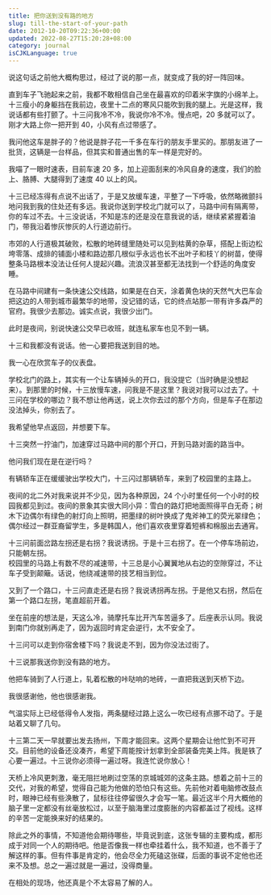```yaml
---
title: 把你送到没有路的地方
slug: till-the-start-of-your-path
date: 2012-10-20T09:22:36+00:00
updated: 2022-08-27T15:20:28+08:00
category: journal
isCJKLanguage: true
---
```

说这句话之前他大概构思过，经过了说的那一点，就变成了我的好一阵回味。

直到车子飞驰起来之前，我都不敢相信自己坐在最喜欢的印着米字旗的小绵羊上。十三瘦小的身躯挡在我前边，夜里十二点的寒风只能吹到我的腿上。光是这样，我说话都有些打颤了。十三问我冷不冷，我说你冷不冷。慢点吧，20 多就可以了。刚才大路上你一把开到 40，小风有点过带感了。

我问他这车是胖子的？他说是胖子花一千多在车行的朋友手里买的。那朋友进了一批货，这辆是一台样品，但其实和普通出售的车一样是完好的。

我喵了一眼时速表，目前车速 20 多，加上迎面刮来的冷风自身的速度，我们的脸上、胳膊、大腿得到了速度 40 以上的风。

十三已经冻得有点说不出话了，于是又放缓车速，平整了一下呼吸，依然略微颤抖地问我到我的住处还有多远。我说你送到学校北门就可以了，马路中间有隔离带，你的车过不去。十三没说话，不知是冻的还是没在意我说的话，继续紧紧握着油门，带我沿着惨灰惨灰的人行道边前行。

市郊的人行道极其破败，松散的地砖缝里随处可以见到枯黄的杂草，搭配上街边松垮零落、成排的铺面小楼和路边那几根似乎永远也长不出叶子和枝丫的树苗，使得整条马路根本没法让任何人提起兴趣。流浪汉甚至都无法找到一个舒适的角度安睡。

在马路中间建有一条快速公交线路，如果是在白天，涂着黄色块的天然气大巴车会把这边的人带到城市最繁华的地带，没记错的话，它的终点站那一带有许多森严的官府。我很少去那边。诚实点说，我很少出门。

此时是夜间，别说快速公交早已收班，就连私家车也见不到一辆。

十三和我都没有说话。他一心要把我送到目的地。

我一心在欣赏车子的仪表盘。

学校北门的路上，其实有一个让车辆掉头的开口，我没提它（当时确是没想起来）。到那里的时候，十三放慢车速，问我是不是这里？我说对我可以过去了。十三问在学校的哪边？我不想让他再送，说上次你去过的那个方向，但是车子在那边没法掉头，你别去了。

我希望他早点返回，并想要下车。

十三突然一拧油门，加速穿过马路中间的那个开口，开到马路对面的路当中。

他问我们现在是在逆行吗？

有辆轿车正在缓缓驶出学校大门，十三闪过那辆轿车，来到了校园里的主路上。

夜间的北二外对我来说并不少见，因为各种原因，24 个小时里任何一个小时的校园我都见到过。夜间的景象其实很大同小异：雪白的路灯把地面照得平白无奇；树木下边偶尔有绿色的射灯向上照明，把墨绿的树叶换成了鬼斧神工的荧光翠绿色；偶尔经过一群亚裔留学生，多是韩国人，他们喜欢夜里穿着短裤和棉服出去通宵。

十三问前面岔路左拐还是右拐？我说诱拐。于是十三右拐了。在一个停车场前边，只能朝左拐。  
校园里的马路上有数不尽的减速带，十三总是小心翼翼地从右边的空隙穿过，不让车子受到颠簸。话说，他绕减速带的技艺相当到位。

又到了一个路口，十三问直走还是右拐？我说诱拐再左拐。于是他又右拐，然后在第一个路口左拐，笔直超前开着。

坐在前座的想法是，天这么冷，骑摩托车比开汽车苦逼多了。后座表示认同。我说到南门你就别再走了，因为返回时肯定会逆行，太不安全了。

十三问可以走到你宿舍楼下吗？我说走不到，因为你没法过街了。

十三说那我送你到没有路的地方。

他把车骑到了人行道上，轧着松散的咔哒响的地砖，一直把我送到天桥下边。

我很感谢他，他也很感谢我。

气温实际上已经低得令人发指，两条腿经过路上这么一吹已经有点挪不动了。于是站着又聊了几句。

十三第二天一早就要出发去扬州，下周才能回来。这两个星期会让他忙到不可开交。目前他的设备还没凑齐，希望下周能按计划拿到全部装备完美上阵。我是铁了心要一遍过。十三说你必须得一遍过呀。我连忙说你放心！

天桥上冷风更刺激，毫无阻拦地刷过空荡的京城城郊的这条主路。想着之前十三的交代，对我的希望，觉得自己能为他做的恐怕只有这些。先前他对着电脑修改鼓点时，眼神已经有些涣散了，鼠标往往停留很久才会写一笔。最近这半个月大概他的脑子里一定都没有丝毫放松过，以至于脑海里过度膨胀的内容都盖过了视线。这样的辛苦一定能换来好的结果的。

除此之外的事情，不知道他会期待哪些，毕竟说到底，这张专辑的主要构成，都形成于对同一个人的期待吧。他是否像我一样也牵挂着什么，我不知道，也不善于了解这样的事。但有件事是肯定的，他会尽全力死磕这张碟，后面的事说不定他也还来不及想。总之一遍过就是一遍过，没得商量。

在相处的现场，他还真是个不太容易了解的人。